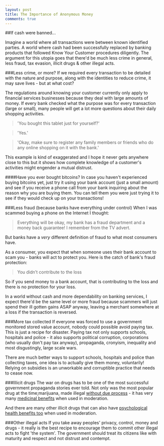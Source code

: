 ```yaml
---
layout: post
title: The Importance of Anonymous Money
comments: true
---
```


##If cash were banned...

Imagine a world where all transactions were between known identified parties. A world where cash had been successfully replaced by banking products that followed Know Your Customer procedures diligently. The argument for this utopia goes that there'd be much less crime in general, less fraud, tax evasion, illicit drugs & other illegal acts.

###Less crime, or more?
If we required every transaction to be detailed with the nature and purpose, along with the identities to reduce crime, it may save lives - but at what cost?

The regulations around knowing your customer currently only apply to financial services businesses because they deal with large amounts of money. If every bank checked what the purpose was for every transaction (large or small), many people will get a lot more questions about their daily shopping activities.

>'You bought this tablet just for yourself?'

>'Yes.'

>'Okay, make sure to register any family members or friends who do any online shopping on it with the bank.'

This example is kind of exaggerated and I hope it never gets anywhere close to this but it shows how complete knowledge of a customer's activities might engender a mutual distrust.

####Have you ever bought bitcoins?
In case you haven't experienced buying bitcoins yet, just try it using your bank account (just a small amount) and see if you receive a phone call from your bank inquiring about the reason why you are buying them. You can tell them you were just trying it to see if they would check up on your transactions!

###Less fraud (because banks have everything under control)
When I was scammed buying a phone on the Internet I thought:

>Everything will be okay, my bank has a fraud department and a money back guarantee! I remember from the TV advert.

But banks have a *very* different definition of fraud to what most consumers have.

As a consumer, you expect that when someone uses their bank account to scam you - banks will act to protect you. Here is the catch of bank's fraud protection:

>You didn’t contribute to the loss

So if you send money to a bank account, that is contributing to the loss and there is no protection for your loss.

In a world without cash and more dependability on banking services, I expect there'd be the same level or more fraud because scammers will just spend their ill gotten gains ASAP anyway, leaving a merchant somewhere at a loss if the transaction is reversed.

###More tax collected
If everyone was forced to use a government monitored stored value account, nobody could possible avoid paying tax. This is just a recipe for disaster. Paying tax not only supports schools, hospitals and police - it also supports political corruption, corporations (who usually don't pay tax anyway), propaganda, cronyism, inequality and most disgustingly, large scale wars.

There are much better ways to support schools, hospitals and police than collecting taxes, one idea is to actually give them money, voluntarily! Relying on subsidies is an unworkable and corruptible practice that needs to cease now.

###Illicit drugs
The war on drugs has to be one of the most successful government propaganda stories ever told. Not only was the most popular drug at the time;marijuana, made illegal [without due process](http://www.drugwarrant.com/articles/why-is-marijuana-illegal/) - it has very many [medicinal benefits](http://www.businessinsider.com/health-benefits-of-medical-marijuana-2014-4?op=1) when used in moderation.

And there are many other illicit drugs that can also have [psychological health benefits too](http://www.nytimes.com/2014/03/04/health/lsd-reconsidered-for-therapy.html?_r=0) when used in moderation.

###Other illegal acts
If you take away peoples' privacy, control, money and drugs - it really is the best recipe to encourage them to commit other illegal acts to fight 'the system'. The government should treat its citizens like with maturity and respect and not distrust and contempt.
